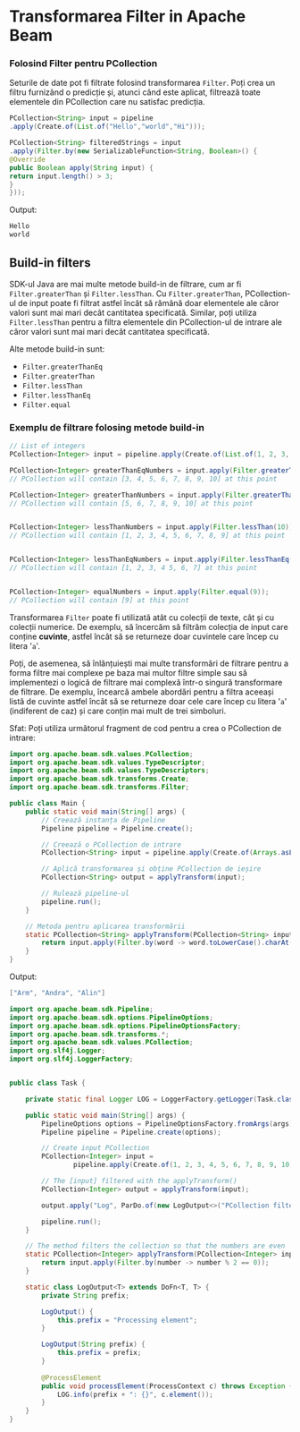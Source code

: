 # Transformarea Filter in Apache Beam

### Folosind Filter pentru PCollection

Seturile de date pot fi filtrate folosind transformarea `Filter`. Poți crea un filtru furnizând o predicție și, atunci când este aplicat, filtrează toate elementele din PCollection care nu satisfac predicția.

```java
PCollection<String> input = pipeline
.apply(Create.of(List.of("Hello","world","Hi")));

PCollection<String> filteredStrings = input
.apply(Filter.by(new SerializableFunction<String, Boolean>() {
@Override
public Boolean apply(String input) {
return input.length() > 3;
}
}));
```

Output:

```java
Hello
world
```

## Build-in filters

SDK-ul Java are mai multe metode build-in de filtrare, cum ar fi `Filter.greaterThan` și `Filter.lessThan`. Cu `Filter.greaterThan`, PCollection-ul de input poate fi filtrat astfel încât să rămână doar elementele ale căror valori sunt mai mari decât cantitatea specificată. Similar, poți utiliza `Filter.lessThan` pentru a filtra elementele din PCollection-ul de intrare ale căror valori sunt mai mari decât cantitatea specificată.

Alte metode build-in sunt:
- `Filter.greaterThanEq`
- `Filter.greaterThan`
- `Filter.lessThan`
- `Filter.lessThanEq`
- `Filter.equal`

### Exemplu de filtrare folosing metode build-in

```java
// List of integers
PCollection<Integer> input = pipeline.apply(Create.of(List.of(1, 2, 3, 4, 5, 6, 7, 8, 9, 10)));

PCollection<Integer> greaterThanEqNumbers = input.apply(Filter.greaterThanEq(3));
// PCollection will contain [3, 4, 5, 6, 7, 8, 9, 10] at this point

PCollection<Integer> greaterThanNumbers = input.apply(Filter.greaterThan(4));
// PCollection will contain [5, 6, 7, 8, 9, 10] at this point


PCollection<Integer> lessThanNumbers = input.apply(Filter.lessThan(10));
// PCollection will contain [1, 2, 3, 4, 5, 6, 7, 8, 9] at this point


PCollection<Integer> lessThanEqNumbers = input.apply(Filter.lessThanEq(7));
// PCollection will contain [1, 2, 3, 4 5, 6, 7] at this point


PCollection<Integer> equalNumbers = input.apply(Filter.equal(9));
// PCollection will contain [9] at this point
```

Transformarea `Filter` poate fi utilizată atât cu colecții de texte, cât și cu colecții numerice. De exemplu, să încercăm să filtrăm colecția de input care conține **cuvinte**, astfel încât să se returneze doar cuvintele care încep cu litera '`a`'.

Poți, de asemenea, să înlănțuiești mai multe transformări de filtrare pentru a forma filtre mai complexe pe baza mai multor filtre simple sau să implementezi o logică de filtrare mai complexă într-o singură transformare de filtrare. De exemplu, încearcă ambele abordări pentru a filtra aceeași listă de cuvinte astfel încât să se returneze doar cele care încep cu litera '`a`' (indiferent de caz) și care conțin mai mult de trei simboluri.

Sfat: Poți utiliza următorul fragment de cod pentru a crea o PCollection de intrare:

```java
import org.apache.beam.sdk.values.PCollection;
import org.apache.beam.sdk.values.TypeDescriptor;
import org.apache.beam.sdk.values.TypeDescriptors;
import org.apache.beam.sdk.transforms.Create;
import org.apache.beam.sdk.transforms.Filter;

public class Main {
    public static void main(String[] args) {
        // Creează instanța de Pipeline
        Pipeline pipeline = Pipeline.create();

        // Creează o PCollection de intrare
        PCollection<String> input = pipeline.apply(Create.of(Arrays.asList("Arm", "Andra", "Alin", "Bogdan", "Marius")));

        // Aplică transformarea și obține PCollection de ieșire
        PCollection<String> output = applyTransform(input);

        // Rulează pipeline-ul
        pipeline.run();
    }

    // Metoda pentru aplicarea transformării
    static PCollection<String> applyTransform(PCollection<String> input) {
        return input.apply(Filter.by(word -> word.toLowerCase().charAt(0) == 'a'));
    }
}


```

Output:

```java
["Arm", "Andra", "Alin"]
```



```java
import org.apache.beam.sdk.Pipeline;
import org.apache.beam.sdk.options.PipelineOptions;
import org.apache.beam.sdk.options.PipelineOptionsFactory;
import org.apache.beam.sdk.transforms.*;
import org.apache.beam.sdk.values.PCollection;
import org.slf4j.Logger;
import org.slf4j.LoggerFactory;


public class Task {

    private static final Logger LOG = LoggerFactory.getLogger(Task.class);

    public static void main(String[] args) {
        PipelineOptions options = PipelineOptionsFactory.fromArgs(args).create();
        Pipeline pipeline = Pipeline.create(options);

        // Create input PCollection
        PCollection<Integer> input =
                pipeline.apply(Create.of(1, 2, 3, 4, 5, 6, 7, 8, 9, 10));

        // The [input] filtered with the applyTransform()
        PCollection<Integer> output = applyTransform(input);

        output.apply("Log", ParDo.of(new LogOutput<>("PCollection filtered value")));

        pipeline.run();
    }

    // The method filters the collection so that the numbers are even
    static PCollection<Integer> applyTransform(PCollection<Integer> input) {
        return input.apply(Filter.by(number -> number % 2 == 0));
    }

    static class LogOutput<T> extends DoFn<T, T> {
        private String prefix;

        LogOutput() {
            this.prefix = "Processing element";
        }

        LogOutput(String prefix) {
            this.prefix = prefix;
        }
        
        @ProcessElement
        public void processElement(ProcessContext c) throws Exception {
            LOG.info(prefix + ": {}", c.element());
        }
    }
}
```